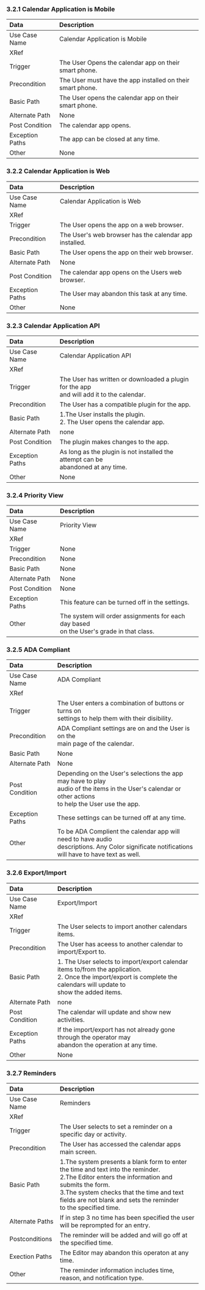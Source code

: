 

### 3.2.1 Calendar Application is Mobile
| Data          | Description |
|:--------------| :--------------|
|Use Case Name  | Calendar Application is Mobile|
|XRef           ||
|Trigger        | The User Opens the calendar app on their smart phone.|
|Precondition   | The User must have the app installed on their smart phone.|
|Basic Path	| The User opens the calendar app on their smart phone.|
|Alternate Path | None|
|Post Condition	| The calendar app opens.|
|Exception Paths| The app can be closed at any time.|
|Other		| None|

### 3.2.2 Calendar Application is Web
| Data          | Description |
|:--------------|:----------------|
|Use Case Name  | Calendar Application is Web|
|XRef           ||
|Trigger	| The User opens the app on a web browser.|
|Precondition   | The User's web browser has the calendar app installed.|
|Basic Path     | The User opens the app on their web browser.|            
|Alternate Path | None|
|Post Condition | The calendar app opens on the Users web browser.|
|Exception Paths| The User may abandon this task at any time.|
|Other	        | None|


### 3.2.3 Calendar Application API
| Data          | Description |
|:--------------|:-----------------|
|Use Case Name  | Calendar Application API|
|XRef           ||
|Trigger	| The User has written or downloaded a plugin for the app</br>and will add it to the calendar.| 
|Precondition   | The User has a compatible plugin for the app.| 
|Basic Path     | 1.The User installs the plugin.</br>2. The User opens the calendar app.|
|Alternate Path | none|
|Post Condition | The plugin makes changes to the app.|
|Exception Paths| As long as the plugin is not installed the attempt can be</br>abandoned at any time.|
|Other	        | None|

### 3.2.4 Priority View
| Data          | Description |
|:--------------|:-----------------|
|Use Case Name  | Priority View|
|XRef           ||
|Trigger        | None|
|Precondition   | None|                       
|Basic Path	| None|
|Alternate Path	| None|			
|Post Condition | None|
|Exception Paths| This feature can be turned off in the settings.|
|Other		| The system will order assignments for each day based</br>on the User's grade in that class.|

### 3.2.5 ADA Compliant
| Data          | Description |
|:--------------|:-----------------|
|Use Case Name  | ADA Compliant|
|XRef           ||
|Trigger	| The User enters a combination of buttons or turns on</br>settings to help them with their disibility.|
|Precondition 	| ADA Compliant settings are on and the User is on the</br> main page of the calendar.|
|Basic Path	| None|
|Alternate Path | None|
|Post Condition	| Depending on the User's selections the app may have to play</br> audio of the items in the User's calendar or        other actions</br> to help the User use the app.|
|Exception Paths|These settings can be turned off at any time.|
|Other		| To be ADA Complient the calendar app will need to have audio</br>descriptions. Any Color significate notifications will have to have text as well.|

### 3.2.6 Export/Import 
| Data          | Description |
|:--------------|:-----------------|
|Use Case Name  | Export/Import|
|XRef           ||
|Trigger	| The User selects to import another calendars items.|
|Precondition 	| The User has aceess to another calendar to import/Export to.|
|Basic Path	| 1. The User selects to import/export calendar items to/from the application.</br>2. Once the import/export is complete the calendars will update to</br> show the added items.|                      
|Alternate Path | none|
|Post Condition	| The calendar will update and show new activities.|
|Exception Paths| If the import/export has not already gone through the operator may</br> abandon the operation at any time.|
|Other		| None| 

### 3.2.7 Reminders
|Data           | Description |
|:--------------|:-----------------|
|Use Case Name  | Reminders|
|XRef           ||
|Trigger	| The User selects to set a reminder on a specific day or activity.|		
|Precondition 	| The User has accessed the calendar apps main screen.|
|Basic Path	| 1.The system presents a blank form to enter the time and text into the reminder.</br>2.The Editor enters the information and submits the form.</br>3.The system checks that the time and text fields are not blank and sets the reminder</br> to the specified time.|
|Alternate Paths| If in step 3 no time has been specified the user will be reprompted for an entry.|
|Postconditions	| The reminder will be added and will go off at the specified time.|
|Exection Paths	| The Editor may abandon this operaton at any time.|
|Other		| The reminder information includes time, reason, and notification type.|
